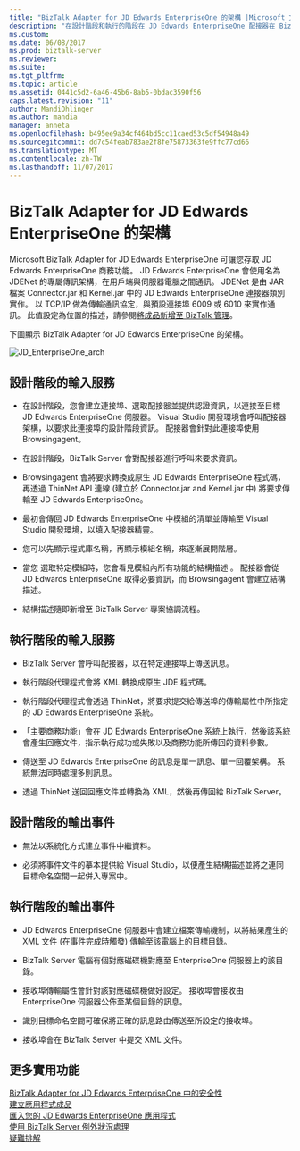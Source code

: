 ```yaml
---
title: "BizTalk Adapter for JD Edwards EnterpriseOne 的架構 |Microsoft 文件"
description: "在設計階段和執行的階段在 JD Edwards EnterpriseOne 配接器在 BizTalk 中，在設計階段和執行的階段，以及輸出的事件描述輸入的服務"
ms.custom: 
ms.date: 06/08/2017
ms.prod: biztalk-server
ms.reviewer: 
ms.suite: 
ms.tgt_pltfrm: 
ms.topic: article
ms.assetid: 0441c5d2-6a46-45b6-8ab5-0bdac3590f56
caps.latest.revision: "11"
author: MandiOhlinger
ms.author: mandia
manager: anneta
ms.openlocfilehash: b495ee9a34cf464bd5cc11caed53c5df54948a49
ms.sourcegitcommit: dd7c54feab783ae2f8fe75873363fe9ffc77cd66
ms.translationtype: MT
ms.contentlocale: zh-TW
ms.lasthandoff: 11/07/2017
---
```

# <a name="architecture-of-biztalk-adapter-for-jd-edwards-enterpriseone"></a>BizTalk Adapter for JD Edwards EnterpriseOne 的架構
Microsoft BizTalk Adapter for JD Edwards EnterpriseOne 可讓您存取 JD Edwards EnterpriseOne 商務功能。 JD Edwards EnterpriseOne 會使用名為 JDENet 的專屬傳訊架構，在用戶端與伺服器電腦之間通訊。 JDENet 是由 JAR 檔案 Connector.jar 和 Kernel.jar 中的 JD Edwards EnterpriseOne 連接器類別實作。 以 TCP/IP 做為傳輸通訊協定，與預設連接埠 6009 或 6010 來實作通訊。 此值設定為位置的描述，請參閱[將成品新增至 BizTalk 管理](../core/adding-biztalk-adapter-for-jd-edwards-oneworld.md)。  
  
 下圖顯示 BizTalk Adapter for JD Edwards EnterpriseOne 的架構。  
  
 ![](../core/media/jd-enterpriseone-arch.gif "JD_EnterpriseOne_arch")  
  
## <a name="inbound-services-at-design-time"></a>設計階段的輸入服務  
  
-   在設計階段，您會建立連接埠、選取配接器並提供認證資訊，以連接至目標 JD Edwards EnterpriseOne 伺服器。 Visual Studio 開發環境會呼叫配接器架構，以要求此連接埠的設計階段資訊。 配接器會針對此連接埠使用 Browsingagent。  
  
-   在設計階段，BizTalk Server 會對配接器進行呼叫來要求資訊。  
  
-   Browsingagent 會將要求轉換成原生 JD Edwards EnterpriseOne 程式碼，再透過 ThinNet API 連線 (建立於 Connector.jar and Kernel.jar 中) 將要求傳輸至 JD Edwards EnterpriseOne。  
  
-   最初會傳回 JD Edwards EnterpriseOne 中模組的清單並傳輸至 Visual Studio 開發環境，以填入配接器精靈。  
  
-   您可以先顯示程式庫名稱，再顯示模組名稱，來逐漸展開階層。  
  
-   當您 選取特定模組時，您會看見模組內所有功能的結構描述 。 配接器會從 JD Edwards EnterpriseOne 取得必要資訊，而 Browsingagent 會建立結構描述。  
  
-   結構描述隨即新增至 BizTalk Server 專案協調流程。  
  
## <a name="inbound-services-at-run-time"></a>執行階段的輸入服務  
  
-   BizTalk Server 會呼叫配接器，以在特定連接埠上傳送訊息。  
  
-   執行階段代理程式會將 XML 轉換成原生 JDE 程式碼。  
  
-   執行階段代理程式會透過 ThinNet，將要求提交給傳送埠的傳輸屬性中所指定的 JD Edwards EnterpriseOne 系統。  
  
-   「主要商務功能」會在 JD Edwards EnterpriseOne 系統上執行，然後該系統會產生回應文件，指示執行成功或失敗以及商務功能所傳回的資料參數。  
  
-   傳送至 JD Edwards EnterpriseOne 的訊息是單一訊息、單一回覆架構。 系統無法同時處理多則訊息。  
  
-   透過 ThinNet 送回回應文件並轉換為 XML，然後再傳回給 BizTalk Server。  
  
## <a name="outbound-events-at-design-time"></a>設計階段的輸出事件  
  
-   無法以系統化方式建立事件中繼資料。  
  
-   必須將事件文件的摹本提供給 Visual Studio，以便產生結構描述並將之連同目標命名空間一起併入專案中。  
  
## <a name="outbound-events-at-run-time"></a>執行階段的輸出事件  
  
-   JD Edwards EnterpriseOne 伺服器中會建立檔案傳輸機制，以將結果產生的 XML 文件 (在事件完成時觸發) 傳輸至該電腦上的目標目錄。  
  
-   BizTalk Server 電腦有個對應磁碟機對應至 EnterpriseOne 伺服器上的該目錄。  
  
-   接收埠傳輸屬性會針對該對應磁碟機做好設定。 接收埠會接收由 EnterpriseOne 伺服器公佈至某個目錄的訊息。  
  
-   識別目標命名空間可確保將正確的訊息路由傳送至所設定的接收埠。  
  
-   接收埠會在 BizTalk Server 中提交 XML 文件。  
  
## <a name="more-good-stuff"></a>更多實用功能
[BizTalk Adapter for JD Edwards EnterpriseOne 中的安全性](../core/security-in-biztalk-adapter-for-jd-edwards-enterpriseone.md)  
[建立應用程式成品](../core/developing-applications2.md)  
[匯入您的 JD Edwards EnterpriseOne 應用程式](../core/deploying-biztalk-adapter-for-jd-edwards-enterpriseone.md)  
[使用 BizTalk Server 例外狀況處理](../core/using-biztalk-server-exception-handling3.md)  
[疑難排解](../core/troubleshooting-jd-edwards-enterpriseone.md)  
